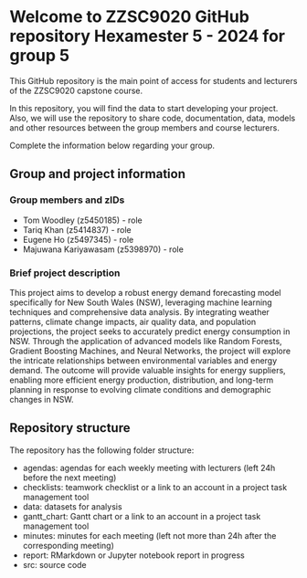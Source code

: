 # Welcome to ZZSC9020 GitHub repository  Hexamester 5 - 2024 for group 5

This GitHub repository is the main point of access for students and lecturers of the ZZSC9020 capstone course. 

In this repository, you will find the data to start developing your project. Also, we will use the repository to share code, documentation, data, models and other resources between the group members and course lecturers.

Complete the information below regarding your group.

## Group and project information

### Group members and zIDs
- Tom Woodley          (z5450185) - role
- Tariq Khan           (z5414837) - role
- Eugene Ho            (z5497345) - role
- Majuwana Kariyawasam (z5398970) - role


### Brief project description

This project aims to develop a robust energy demand forecasting model specifically for New South Wales (NSW), leveraging machine learning techniques and comprehensive data analysis. By integrating weather patterns, climate change impacts, air quality data, and population projections, the project seeks to accurately predict energy consumption in NSW. Through the application of advanced models like Random Forests, Gradient Boosting Machines, and Neural Networks, the project will explore the intricate relationships between environmental variables and energy demand. The outcome will provide valuable insights for energy suppliers, enabling more efficient energy production, distribution, and long-term planning in response to evolving climate conditions and demographic changes in NSW.



## Repository structure

The repository has the following folder structure:

- agendas: agendas for each weekly meeting with lecturers (left 24h before the next meeting)
- checklists: teamwork checklist or a link to an account in a project task management tool
- data: datasets for analysis
- gantt_chart: Gantt chart or a link to an account in a project task management tool
- minutes: minutes for each meeting (left not more than 24h after the corresponding meeting)
- report: RMarkdown or Jupyter notebook report in progress
- src: source code
